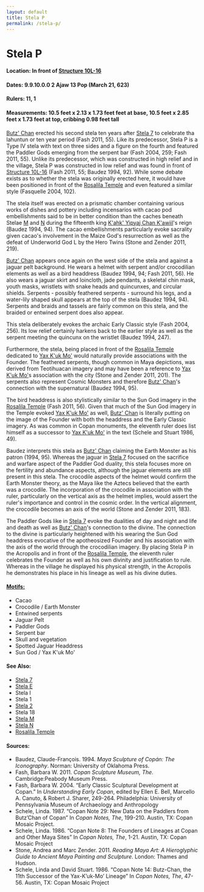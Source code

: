 ```yaml
---
layout: default
title: Stela P
permalink: /stela-p/
---
```


# Stela P

#### <strong>Location:</strong> In front of <a href="{{site.baseurl}}/structure-16">Structure 10L-16</a>
#### <strong>Dates:</strong> 9.9.10.0.0 2 Ajaw 13 Pop (March 21, 623)
#### <strong>Rulers:</strong> 11, 1
#### <strong>Measurements:</strong> 10.5 feet x 2.13 x 1.73 feet feet at base, 10.5 feet x 2.85 feet x 1.73 feet at top, cribbing 0.98 feet tall

<a href="{{site.baseurl}}/butz-chan">Butz' Chan</a> erected his second stela ten years after <a href="{{site.baseurl}}/stela-7">Stela 7</a> to celebrate tha lahuntun or ten year period (Fash 2011, 55). Like its predecessor, Stela P is a Type IV stela with text on three sides and a figure on the fourth and featured the Paddler Gods emerging from the serpent bar (Fash 2004, 259; Fash 2011, 55). Unlike its predecessor, which was constructed in high relief and in the village, Stela P was constructed in low relief and was found in front of <a href="{{site.baseurl}}/structure-16">Structure 10L-16</a> (Fash 2011, 55; Baudez 1994, 92). While some debate exists as to whether the stela was originally erected here, it would have been positioned in front of the <a href="{{site.baseurl}}/structure-16">Rosalila Temple</a> and even featured a similar style (Fasquelle 2004, 102).

The stela itself was erected on a prismatic chamber containing various works of dishes and pottery including incensarios with cacao pod embellishments said to be in better condition than the caches beneath Stelae <a href="{{site.baseurl}}/stela-m">M</a> and <a href="{{site.baseurl}}/stela-n">N</a> during the fifteenth king <a href="{{site.baseurl}}/kahk-yipyaj-chan-kawiil">K'ahk' Yipyaj Chan K'awiil</a>'s reign (Baudez 1994, 94). The cacao embellishments particularly evoke sacrality given cacao's involvement in the Maize God's resurrection as well as the defeat of Underworld God L by the Hero Twins (Stone and Zender 2011, 219).

<a href="{{site.baseurl}}/butz-chan">Butz' Chan</a> appears once again on the west side of the stela and against a jaguar pelt background. He wears a helmet with serpent and/or crocodilian elements as well as a bird headdress (Baudez 1994, 94; Fash 2011, 56). He also wears a jaguar skirt and loincloth, jade pendants, a skeletal chin mask, youth masks, wristlets with snake heads and quincunxes, and circular shields. Serpents - possibly feathered serpents - surround his legs, and a water-lily shaped skull appears at the top of the stela (Baudez 1994, 94). Serpents and braids and tassels are fairly common on this stela, and the braided or entwined serpent does also appear.

This stela deliberately evokes the archaic Early Classic style (Fash 2004, 256). Its low relief certainly harkens back to the earlier style as well as the serpent meeting the quincunx on the wristlet (Baudez 1994, 247).   

Furthermore, the stela, being placed in front of the <a href="{{site.baseurl}}/structure-16">Rosalila Temple</a> dedicated to <a href="{{site.baseurl}}/yax-kuk-mo">Yax K'uk Mo'</a> would naturally provide associations with the Founder. The feathered serpents, though common in Maya depictions, was derived from Teotihuacan imagery and may have been a reference to <a href="{{site.baseurl}}/yax-kuk-mo">Yax K'uk Mo'</a>s association with the city (Stone and Zender 2011, 201). The serpents also represent Cosmic Monsters and therefore <a href="{{site.baseurl}}/butz-chan">Butz' Chan</a>'s connection with the supernatural (Baudez 1994, 95).

The bird headdress is also stylistically similar to the Sun God imagery in the <a href="{{site.baseurl}}/structure-16">Rosalila Temple</a> (Fash 2011, 56). Given that much of the Sun God imagery in the Temple evoked <a href="{{site.baseurl}}/yax-kuk-mo">Yax K'uk Mo'</a> as well, <a href="{{site.baseurl}}/butz-chan">Butz' Chan</a> is literally putting on the image of the Founder with both the headdress and the Early Classic imagery. As was common in Copan monuments, the eleventh ruler does list himself as a successor to <a href="{{site.baseurl}}/yax-kuk-mo">Yax K'uk Mo'</a> in the text (Schele and Stuart 1986, 49).

Baudez interprets this stela as <a href="{{site.baseurl}}/butz-chan">Butz' Chan</a> claiming the Earth Monster as his patron (1994, 95). Whereas the jaguar in <a href="{{site.baseurl}}/stela-7">Stela 7</a> focused on the sacrifice and warfare aspect of the Paddler God duality, this stela focuses more on the fertility and abundance aspects, although the jaguar elements are still present in this stela. The crocodile aspects of the helmet would confirm the Earth Monster theory, as the Maya like the Aztecs believed that the earth was a crocodile. The incorporation of the crocodile in association with the ruler, particularly on the vertical axis as the helmet implies, would assert the ruler's importance and control in the cosmic order. In the vertical alignment, the crocodile becomes an axis of the world (Stone and Zender 2011, 183).  

The Paddler Gods like in <a href="{{site.baseurl}}/stela-7">Stela 7</a> evoke the dualities of day and night and life and death as well as <a href="{{site.baseurl}}/butz-chan">Butz' Chan</a>'s connection to the divine. The connection to the divine is particularly heightened with his wearing the Sun God headdress evocative of the apotheosized Founder and his association with the axis of the world through the crocodilian imagery. By placing Stela P in the Acropolis and in front of the  <a href="{{site.baseurl}}/structure-16">Rosalila Temple</a>, the eleventh ruler celebrates the Founder as well as his own divinity and justification to rule. Whereas in the village he displayed his physical strength, in the Acropolis he demonstrates his place in his lineage as well as his divine duties.

#### <strong><a href="{{site.baseurl}}/motifs">Motifs:</a></strong>
<ul>
<li>Cacao</li>
<li>Crocodile / Earth Monster</li>
<li>Entwined serpents</li>
<li>Jaguar Pelt</li>
<li>Paddler Gods</li>
<li>Serpent bar</li>
<li>Skull and vegetation</li>
<li>Spotted Jaguar Headdress</li>
<li>Sun God / Yax K'uk Mo'</li>
</ul>

#### <strong>See Also:</strong>
<ul>
<li><a href="{{site.baseurl}}/stela-7">Stela 7</a></li>
<li><a href="{{site.baseurl}}/stela-e">Stela E</a></li>
<li>Stela I</li>
<li>Stela 1</li>
<li><a href="{{site.baseurl}}/stela-2">Stela 2</a></li>
<li>Stela 18</li>
<li><a href="{{site.baseurl}}/stela-m">Stela M</a></li>
<li><a href="{{site.baseurl}}/stela-n">Stela N</a></li>
<li><a href="{{site.baseurl}}/structure-16">Rosalila Temple</a></li>
</ul>


#### <strong>Sources:</strong>
<ul>
<li>Baudez, Claude-François. 1994. <cite>Maya Sculpture of Copán: The Iconography</cite>. Norman: University of Oklahoma Press.</li>  
<li>Fash, Barbara W. 2011. <cite>Copan Sculpture Museum, The</cite>. Cambridge:Peabody Museum Press.</li>
<li>Fash, Barbara W. 2004. “Early Classic Sculptural Development at Copan.” In <cite>Understanding Early Copan</cite>, edited by Ellen E. Bell, Marcello A. Canuto, & Robert J. Sharer, 249-264. Philadelphia: University of Pennsylvania Museum of Archaeology and Anthropology</li>
<li>Schele, Linda. 1987. “Copan Note 29: New Data on the Paddlers from Butz’Chan of Copan” In <cite>Copan Notes, The</cite>, 199-210. Austin, TX: Copan Mosaic Project.</li>
<li>Schele, Linda. 1986. “Copan Note 8: The Founders of Lineages at Copan and Other Maya Sites” In <cite>Copan Notes, The</cite>, 1-21. Austin, TX: Copan Mosaic Project</li>
<li>Stone, Andrea and Marc Zender. 2011. <cite>Reading Maya Art: A Hieroglyphic Guide to Ancient Maya Painting and Sculpture</cite>. London: Thames and Hudson.</li>
<li>Schele, Linda and David Stuart. 1986. “Copan Note 14: Butz-Chan, the 11th Successor of the Yax-K’uk-Mo’ Lineage” In <cite>Copan Notes, The</cite>, 47-56. Austin, TX: Copan Mosaic Project</li>
</ul>
